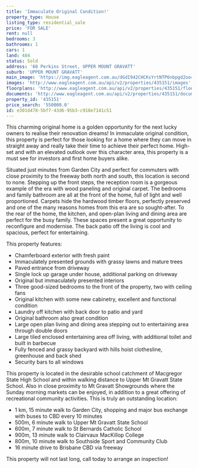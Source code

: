 ```yaml
---
title: 'Immaculate Original Condition!'
property_type: House
listing_type: residential_sale
price: 'FOR SALE'
rent: null
bedrooms: 3
bathrooms: 1
cars: 1
land: 484
status: Sold
address: '68 Perkins Street, UPPER MOUNT GRAVATT'
suburb: 'UPPER MOUNT GRAVATT'
main_image: 'https://img.eagleagent.com.au/dGdI942CHCKsYrtNTP6nbpgd2oo=/1280x854/smart/https://s3-us-west-2.amazonaws.com/eagleagent-orig/images/6821034/124683362-image-M.jpg'
images: 'http://www.eagleagent.com.au/api/v2/properties/435151/images'
floorplans: 'http://www.eagleagent.com.au/api/v2/properties/435151/floorplans'
documents: 'http://www.eagleagent.com.au/api/v2/properties/435151/documents'
property_id: '435151'
price_search: '550000.0'
id: e301d478-5bf7-43d6-95b3-c918e7141c51
---
```

This charming original home is a golden opportunity for the next lucky owners to realise their renovation dreams! In immaculate original condition, this property is perfect for those looking for a home where they can move in straight away and really take their time to achieve their perfect home. High-set and with an elevated outlook over this character area, this property is a must see for investors and first home buyers alike.

Situated just minutes from Garden City and perfect for commuters with close proximity to the freeway both north and south, this location is second to none. Stepping up the front steps, the reception room is a gorgeous example of the era with wood paneling and original carpet. The bedrooms and family bathroom are all at the front of the home, full of light and well proportioned. Carpets hide the hardwood timber floors, perfectly preserved and one of the many reasons homes from this era are so sought-after. To the rear of the home, the kitchen, and open-plan living and dining area are perfect for the busy family. These spaces present a great opportunity to reconfigure and modernise. The back patio off the living is cool and spacious, perfect for entertaining.

This property features:

*  Chamferboard exterior with fresh paint
*  Immaculately presented grounds with grassy lawns and mature trees
*  Paved entrance from driveway
*  Single lock up garage under house, additional parking on driveway
*  Original but immaculately presented interiors
*  Three good-sized bedrooms to the front of the property, two with ceiling fans
*  Original kitchen with some new cabinetry, excellent and functional condition
*  Laundry off kitchen with back door to patio and yard
*  Original bathroom also great condition
*  Large open plan living and dining area stepping out to entertaining area through double doors
*  Large tiled enclosed entertaining area off living, with additional toilet and built in barbecue
*  Fully fenced and grassy backyard with hills hoist clothesline, greenhouse and back shed
*  Security bars to all windows

This property is located in the desirable school catchment of Macgregor State High School and within walking distance to Upper Mt Gravatt State School. Also in close proximity to Mt Gravatt Showgrounds where the Sunday morning markets can be enjoyed, in addition to a great offering of recreational community activities. This is truly an outstanding location:

*  1 km, 15 minute walk to Garden City, shopping and major bus exchange with buses to CBD every 10 minutes
*  500m, 6 minute walk to Upper Mt Gravatt State School
*  600m, 7 minute walk to St Bernards Catholic School
*  900m, 13 minute walk to Clairvaux MacKillop College
*  800m, 10 minute walk to Southside Sport and Community Club
*  16 minute drive to Brisbane CBD via freeway

This property will not last long, call today to arrange an inspection!